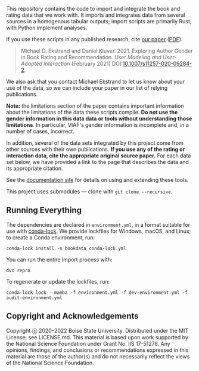 This repository contains the code to import and integrate the book and rating data that we work
with. It imports and integrates data from several sources in a homogenous tabular outputs; import
scripts are primarily Rust, with Python implement analyses.

If you use these scripts in any published research, cite [our paper][paper] ([PDF][]):

[paper]: https://md.ekstrandom.net/pubs/bag-extended
[PDF]: https://md.ekstrandom.net/pubs/bag2-preprint.pdf

> Michael D. Ekstrand and Daniel Kluver. 2021. Exploring Author Gender in Book Rating and Recommendation. <cite>User Modeling and User-Adapted Interaction</cite> (February 2021) DOI:[10.1007/s11257-020-09284-2](https://doi.org/10.1007/s11257-020-09284-2).

We also ask that you contact Michael Ekstrand to let us know about your use of the data, so we can
include your paper in our list of relying publications.

**Note:** the limitations section of the paper contains important information about
the limitations of the data these scripts compile.  **Do not use the gender information
in this data data or tools without understanding those limitations**.  In particular,
VIAF's gender information is incomplete and, in a number of cases, incorrect.

In addition, several of the data sets integrated by this project come from other sources
with their own publications.  **If you use any of the rating or interaction data, cite the
appropriate original source paper.**  For each data set below, we have provided a link to the
page that describes the data and its appropriate citation.

See the [documentation site](https://bookdata.piret.info) for details on using and extending
these tools.

This project uses submodules — clone with `git clone --recursive`.

## Running Everything

The dependencies are declared in `environment.yml`, in a format suitable for use with
[conda-lock][].  We provide lockfiles for Windows, macOS, and Linux; to create a Conda
environment, run:

    conda-lock install -n bookdata conda-lock.yml

You can run the entire import process with:

    dvc repro

To regenerate or update the lockfiles, run:

    conda-lock lock --mamba -f environment.yml -f dev-environment.yml -f audit-environment.yml

[conda-lock]: https://github.com/conda-incubator/conda-lock/

## Copyright and Acknowledgements

Copyright ⓒ 2020–2022 Boise State University.  Distributed under the MIT
License; see LICENSE.md. This material is based upon work supported by the
National Science Foundation under Grant No. IIS 17-51278. Any opinions,
findings, and conclusions or recommendations expressed in this material are
those of the author(s) and do not necessarily reflect the views of the National
Science Foundation.
